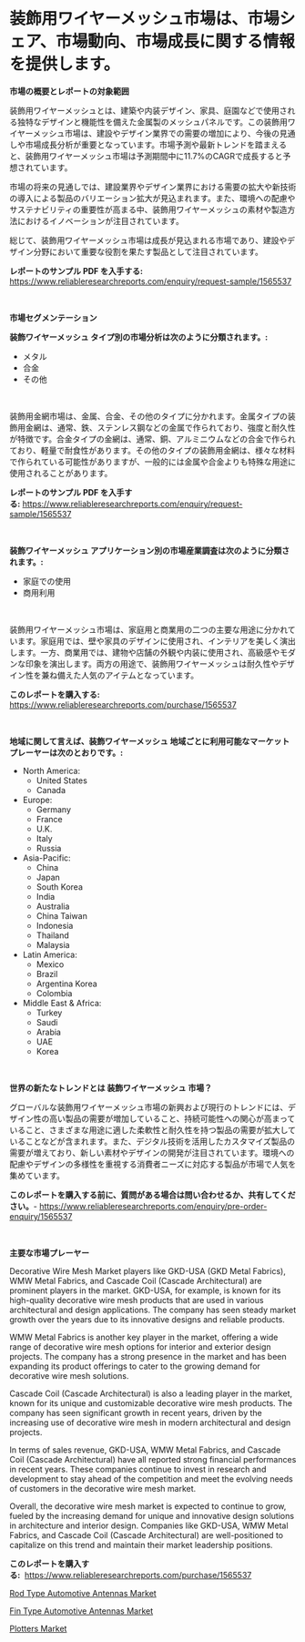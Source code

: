 <p><h1>装飾用ワイヤーメッシュ市場は、市場シェア、市場動向、市場成長に関する情報を提供します。</h1></p><p><strong>市場の概要とレポートの対象範囲</strong></p>
<p><p>装飾用ワイヤーメッシュとは、建築や内装デザイン、家具、庭園などで使用される独特なデザインと機能性を備えた金属製のメッシュパネルです。この装飾用ワイヤーメッシュ市場は、建設やデザイン業界での需要の増加により、今後の見通しや市場成長分析が重要となっています。市場予測や最新トレンドを踏まえると、装飾用ワイヤーメッシュ市場は予測期間中に11.7%のCAGRで成長すると予想されています。</p><p>市場の将来の見通しでは、建設業界やデザイン業界における需要の拡大や新技術の導入による製品のバリエーション拡大が見込まれます。また、環境への配慮やサステナビリティの重要性が高まる中、装飾用ワイヤーメッシュの素材や製造方法におけるイノベーションが注目されています。</p><p>総じて、装飾用ワイヤーメッシュ市場は成長が見込まれる市場であり、建設やデザイン分野において重要な役割を果たす製品として注目されています。</p></p>
<p><strong>レポートのサンプル PDF を入手する:</strong> <a href="https://www.reliableresearchreports.com/enquiry/request-sample/1565537">https://www.reliableresearchreports.com/enquiry/request-sample/1565537</a></p>
<p>&nbsp;</p>
<p><strong>市場セグメンテーション</strong></p>
<p><strong>装飾ワイヤーメッシュ タイプ別の市場分析は次のように分類されます。:</strong></p>
<p><ul><li>メタル</li><li>合金</li><li>その他</li></ul></p>
<p>&nbsp;</p>
<p><p>装飾用金網市場は、金属、合金、その他のタイプに分かれます。金属タイプの装飾用金網は、通常、鉄、ステンレス鋼などの金属で作られており、強度と耐久性が特徴です。合金タイプの金網は、通常、銅、アルミニウムなどの合金で作られており、軽量で耐食性があります。その他のタイプの装飾用金網は、様々な材料で作られている可能性がありますが、一般的には金属や合金よりも特殊な用途に使用されることがあります。</p></p>
<p><strong>レポートのサンプル PDF を入手する:</strong>&nbsp;<a href="https://www.reliableresearchreports.com/enquiry/request-sample/1565537">https://www.reliableresearchreports.com/enquiry/request-sample/1565537</a></p>
<p>&nbsp;</p>
<p><strong> 装飾ワイヤーメッシュ アプリケーション別の市場産業調査は次のように分類されます。:</strong></p>
<p><ul><li>家庭での使用</li><li>商用利用</li></ul></p>
<p>&nbsp;</p>
<p><p>装飾用ワイヤーメッシュ市場は、家庭用と商業用の二つの主要な用途に分かれています。家庭用では、壁や家具のデザインに使用され、インテリアを美しく演出します。一方、商業用では、建物や店舗の外観や内装に使用され、高級感やモダンな印象を演出します。両方の用途で、装飾用ワイヤーメッシュは耐久性やデザイン性を兼ね備えた人気のアイテムとなっています。</p></p>
<p><strong>このレポートを購入する:</strong>&nbsp; <a href="https://www.reliableresearchreports.com/purchase/1565537">https://www.reliableresearchreports.com/purchase/1565537</a></p>
<p>&nbsp;</p>
<p><strong>地域に関して言えば、装飾ワイヤーメッシュ 地域ごとに利用可能なマーケットプレーヤーは次のとおりです。:</strong></p>
<p><ul>
    <li>
        North America:
        <ul>
            <li>United States</li>
            <li>Canada</li>
        </ul>
    </li>
    <li>
        Europe:
        <ul>
            <li>Germany</li>
            <li>France</li>
            <li>U.K.</li>
            <li>Italy</li>
            <li>Russia</li>
        </ul>
    </li>
    <li>
        Asia-Pacific:
        <ul>
            <li>China</li>
            <li>Japan</li>
            <li>South Korea</li>
            <li>India</li>
            <li>Australia</li>
            <li>China Taiwan</li>
            <li>Indonesia</li>
            <li>Thailand</li>
            <li>Malaysia</li>
        </ul>
    </li>
    <li>
        Latin America:
        <ul>
            <li>Mexico</li>
            <li>Brazil</li>
            <li>Argentina Korea</li>
            <li>Colombia</li>
        </ul>
    </li>
    <li>
        Middle East & Africa:
        <ul>
            <li>Turkey</li>
            <li>Saudi</li>
            <li>Arabia</li>
            <li>UAE</li>
            <li>Korea</li>
        </ul>
    </li>
    </ul></p>
<p>&nbsp;</p>
<p><strong>世界の新たなトレンドとは 装飾ワイヤーメッシュ 市場？</strong></p>
<p><p>グローバルな装飾用ワイヤーメッシュ市場の新興および現行のトレンドには、デザイン性の高い製品の需要が増加していること、持続可能性への関心が高まっていること、さまざまな用途に適した柔軟性と耐久性を持つ製品の需要が拡大していることなどが含まれます。また、デジタル技術を活用したカスタマイズ製品の需要が増えており、新しい素材やデザインの開発が注目されています。環境への配慮やデザインの多様性を重視する消費者ニーズに対応する製品が市場で人気を集めています。</p></p>
<p><strong>このレポートを購入する前に、質問がある場合は問い合わせるか、共有してください。</strong>- <a href="https://www.reliableresearchreports.com/enquiry/pre-order-enquiry/1565537">https://www.reliableresearchreports.com/enquiry/pre-order-enquiry/1565537</a></p>
<p>&nbsp;</p>
<p><strong>主要な市場プレーヤー</strong></p>
<p><p>Decorative Wire Mesh Market players like GKD-USA (GKD Metal Fabrics), WMW Metal Fabrics, and Cascade Coil (Cascade Architectural) are prominent players in the market. GKD-USA, for example, is known for its high-quality decorative wire mesh products that are used in various architectural and design applications. The company has seen steady market growth over the years due to its innovative designs and reliable products.</p><p>WMW Metal Fabrics is another key player in the market, offering a wide range of decorative wire mesh options for interior and exterior design projects. The company has a strong presence in the market and has been expanding its product offerings to cater to the growing demand for decorative wire mesh solutions.</p><p>Cascade Coil (Cascade Architectural) is also a leading player in the market, known for its unique and customizable decorative wire mesh products. The company has seen significant growth in recent years, driven by the increasing use of decorative wire mesh in modern architectural and design projects.</p><p>In terms of sales revenue, GKD-USA, WMW Metal Fabrics, and Cascade Coil (Cascade Architectural) have all reported strong financial performances in recent years. These companies continue to invest in research and development to stay ahead of the competition and meet the evolving needs of customers in the decorative wire mesh market.</p><p>Overall, the decorative wire mesh market is expected to continue to grow, fueled by the increasing demand for unique and innovative design solutions in architecture and interior design. Companies like GKD-USA, WMW Metal Fabrics, and Cascade Coil (Cascade Architectural) are well-positioned to capitalize on this trend and maintain their market leadership positions.</p></p>
<p><strong>このレポートを購入する:</strong>&nbsp;&nbsp;<a href="https://www.reliableresearchreports.com/purchase/1565537">https://www.reliableresearchreports.com/purchase/1565537</a></p>
<p><p><a href="https://picayune-night-cbd.notion.site/Rod-Type-Automotive-Antennas-Market-Research-Report-Reveals-The-Latest-Trends-And-Opportunities-of-t-efb3841ba3c94b0487728415bf7d2f05">Rod Type Automotive Antennas Market</a></p><p><a href="https://valiant-lunge-8fe.notion.site/Fin-Type-Automotive-Antennas-Market-Size-Share-Trends-Analysis-Report-By-Material-By-Type-By-En-989d85443c4d4a1f9c0c959956882371">Fin Type Automotive Antennas Market</a></p><p><a href="https://view.publitas.com/reportprime-1/plotters-market-research-report-provides-critical-insights-that-can-help-shape-business-development-and-investment-strategies/">Plotters Market</a></p></p>
